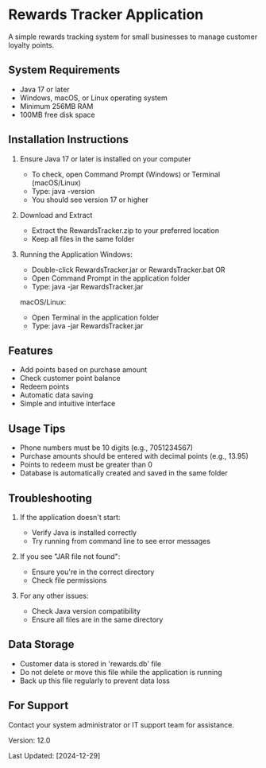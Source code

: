 Rewards Tracker Application
=========================

A simple rewards tracking system for small businesses to manage customer loyalty points.

System Requirements
-----------------
- Java 17 or later
- Windows, macOS, or Linux operating system
- Minimum 256MB RAM
- 100MB free disk space

Installation Instructions
-----------------------
1. Ensure Java 17 or later is installed on your computer
   - To check, open Command Prompt (Windows) or Terminal (macOS/Linux)
   - Type: java -version
   - You should see version 17 or higher

2. Download and Extract
   - Extract the RewardsTracker.zip to your preferred location
   - Keep all files in the same folder

3. Running the Application
   Windows:
   - Double-click RewardsTracker.jar or RewardsTracker.bat
   OR
   - Open Command Prompt in the application folder
   - Type: java -jar RewardsTracker.jar

   macOS/Linux:
   - Open Terminal in the application folder
   - Type: java -jar RewardsTracker.jar

Features
--------
- Add points based on purchase amount
- Check customer point balance
- Redeem points
- Automatic data saving
- Simple and intuitive interface

Usage Tips
---------
- Phone numbers must be 10 digits (e.g., 7051234567)
- Purchase amounts should be entered with decimal points (e.g., 13.95)
- Points to redeem must be greater than 0
- Database is automatically created and saved in the same folder

Troubleshooting
--------------
1. If the application doesn't start:
   - Verify Java is installed correctly
   - Try running from command line to see error messages

2. If you see "JAR file not found":
   - Ensure you're in the correct directory
   - Check file permissions

3. For any other issues:
   - Check Java version compatibility
   - Ensure all files are in the same directory

Data Storage
-----------
- Customer data is stored in 'rewards.db' file
- Do not delete or move this file while the application is running
- Back up this file regularly to prevent data loss

For Support
----------
Contact your system administrator or IT support team for assistance.

Version: 12.0

Last Updated: [2024-12-29] 
